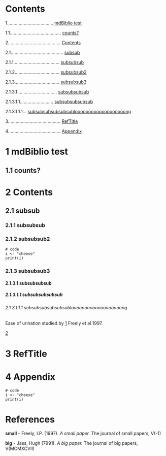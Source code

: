 # Contents
1.................................... [mdBiblio test](#mdbibliotest)

1.1........................................ [counts?](#counts)

2......................................... [Contents](#contents)

2.1......................................... [subsub](#subsub)

2.1.1.................................... [subsubsub](#subsubsub)

2.1.2................................... [subsubsub2](#subsubsub)

2.1.3................................... [subsubsub3](#subsubsub3)

2.1.3.1............................... [subsubsubsub](#subsubsubsub)

2.1.3.1.1.......................... [subsubsubsubsub](#subsubsubsubsub)

2.1.3.1.1.1... [subsubsubsubsubsublooooooooooooooooooong](#subsubsubsubsubsublooooooooooooooooooong)

3......................................... [RefTitle](#reftitle)

4......................................... [Appendix](#appendix)


# 1 mdBiblio test

## 1.1 counts?

# 2 Contents

## 2.1 subsub

### 2.1.1 subsubsub

### 2.1.2 subsubsub2

```{r}
# code
i <- "cheese"
print(i)
```

### 2.1.3 subsubsub3

#### 2.1.3.1 subsubsubsub

##### 2.1.3.1.1 subsubsubsubsub

###### 2.1.3.1.1.1 subsubsubsubsubsublooooooooooooooooooong

Ease of urination studied by [1][small] Freely et al 1997.

[2][big]

# 3 RefTitle

# 4 Appendix

```{r}
# code
i <- "cheese"
print(i)
```


# References
[small]: #references
 __small__ - Freely, I.P. (1997). *A small paper.* The journal of small papers, V(-1)

[big]: #references
 __big__ - Jass, Hugh (7991). *A big paper.* The journal of big papers, V(MCMXCVII)


